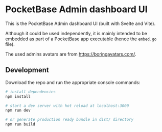 PocketBase Admin dashboard UI
======================================================================

This is the PocketBase Admin dashboard UI (built with Svelte and Vite).

Although it could be used independently, it is mainly intended to be embedded
as part of a PocketBase app executable (hence the `embed.go` file).

The used admins avatars are from https://boringavatars.com/.

## Development

Download the repo and run the appropriate console commands:

```sh
# install dependencies
npm install

# start a dev server with hot reload at localhost:3000
npm run dev

# or generate production ready bundle in dist/ directory
npm run build
```

